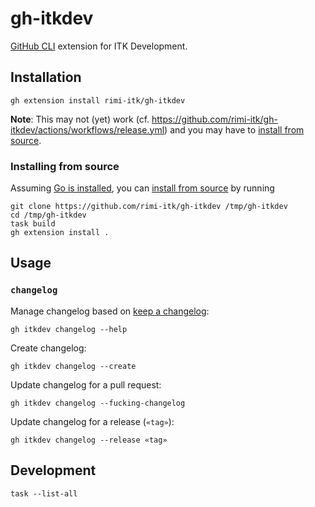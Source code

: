 # gh-itkdev

[GitHub CLI](https://docs.github.com/en/github-cli) extension for ITK Development.

## Installation

```shell
gh extension install rimi-itk/gh-itkdev
```

**Note**: This may not (yet) work (cf. <https://github.com/rimi-itk/gh-itkdev/actions/workflows/release.yml>) and you
may have to [install from source](#installing-from-source).

### Installing from source

Assuming [Go is installed](https://go.dev/doc/install), you can [install from
source](https://cli.github.com/manual/gh_extension_install) by running

``` shell
git clone https://github.com/rimi-itk/gh-itkdev /tmp/gh-itkdev
cd /tmp/gh-itkdev
task build
gh extension install .
```

## Usage

### `changelog`

Manage changelog based on [keep a changelog](https://keepachangelog.com/en/1.1.0/):

```shell
gh itkdev changelog --help
```

Create changelog:

```shell
gh itkdev changelog --create
```

Update changelog for a pull request:

```shell
gh itkdev changelog --fucking-changelog
```

Update changelog for a release (`«tag»`):

```shell
gh itkdev changelog --release «tag»
```

## Development

``` shell
task --list-all
```
